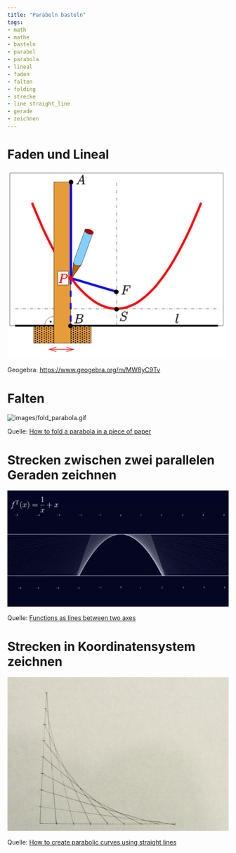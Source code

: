 ```yaml
---
title: "Parabeln basteln"
tags:
- math 
- mathe 
- basteln 
- parabel 
- parabola 
- lineal 
- faden 
- falten 
- folding 
- strecke 
- line straight_line 
- gerade 
- zeichnen 
---
```

# Faden und Lineal
![images/Parabel-Faden-Lineal.png](images/Parabel-Faden-Lineal.png)

Geogebra: https://www.geogebra.org/m/MW8yC9Tv

# Falten
![images/fold_parabola.gif](images/fold_parabola.gif)

Quelle: [How to fold a parabola in a piece of paper](How%20to%20fold%20a%20parabola%20in%20a%20piece%20of%20paper.md)

# Strecken zwischen zwei parallelen Geraden zeichnen
![images/Parabel_gerade_Strecken.png](images/Parabel_gerade_Strecken.png)

Quelle: [Functions as lines between two axes](Functions%20as%20lines%20between%20two%20axes.md)

# Strecken in Koordinatensystem zeichnen
![create-parabolic-curves-using-straight-lines.w1456.jpg](images/create-parabolic-curves-using-straight-lines.w1456.jpg)

Quelle: [How to create parabolic curves using straight lines](How%20to%20create%20parabolic%20curves%20using%20straight%20lines.md)
